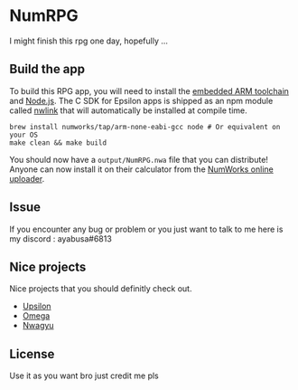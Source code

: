 # NumRPG
I might finish this rpg one day, hopefully ...

## Build the app

To build this RPG app, you will need to install the [embedded ARM toolchain](https://developer.arm.com/Tools%20and%20Software/GNU%20Toolchain) and [Node.js](https://nodejs.org/en/). The C SDK for Epsilon apps is shipped as an npm module called [nwlink](https://www.npmjs.com/package/nwlink) that will automatically be installed at compile time.

```shell
brew install numworks/tap/arm-none-eabi-gcc node # Or equivalent on your OS
make clean && make build
```

You should now have a `output/NumRPG.nwa` file that you can distribute! Anyone can now install it on their calculator from the [NumWorks online uploader](https://my.numworks.com/apps).

## Issue
If you encounter any bug or problem or you just want to talk to me here is my discord : ayabusa#6813

## Nice projects
Nice projects that you should definitly check out.
- [Upsilon](https://getupsilon.web.app/)
- [Omega](https://getomega.dev/)
- [Nwagyu](https://www.nwagyu.com/)

## License

Use it as you want bro just credit me pls